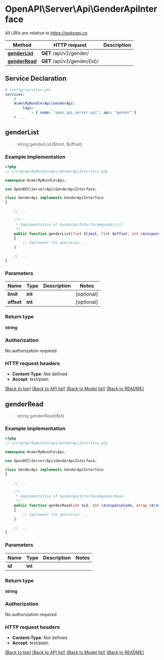 # OpenAPI\Server\Api\GenderApiInterface

All URIs are relative to *https://pokeapi.co*

Method | HTTP request | Description
------------- | ------------- | -------------
[**genderList**](GenderApiInterface.md#genderList) | **GET** /api/v2/gender/ | 
[**genderRead**](GenderApiInterface.md#genderRead) | **GET** /api/v2/gender/{id}/ | 


## Service Declaration
```yaml
# config/services.yml
services:
    # ...
    Acme\MyBundle\Api\GenderApi:
        tags:
            - { name: "open_api_server.api", api: "gender" }
    # ...
```

## **genderList**
> string genderList($limit, $offset)



### Example Implementation
```php
<?php
// src/Acme/MyBundle/Api/GenderApiInterface.php

namespace Acme\MyBundle\Api;

use OpenAPI\Server\Api\GenderApiInterface;

class GenderApi implements GenderApiInterface
{

    // ...

    /**
     * Implementation of GenderApiInterface#genderList
     */
    public function genderList(?int $limit, ?int $offset, int &$responseCode, array &$responseHeaders): array|object|null
    {
        // Implement the operation ...
    }

    // ...
}
```

### Parameters

Name | Type | Description  | Notes
------------- | ------------- | ------------- | -------------
 **limit** | **int**|  | [optional]
 **offset** | **int**|  | [optional]

### Return type

**string**

### Authorization

No authorization required

### HTTP request headers

 - **Content-Type**: Not defined
 - **Accept**: text/plain

[[Back to top]](#) [[Back to API list]](../../README.md#documentation-for-api-endpoints) [[Back to Model list]](../../README.md#documentation-for-models) [[Back to README]](../../README.md)

## **genderRead**
> string genderRead($id)



### Example Implementation
```php
<?php
// src/Acme/MyBundle/Api/GenderApiInterface.php

namespace Acme\MyBundle\Api;

use OpenAPI\Server\Api\GenderApiInterface;

class GenderApi implements GenderApiInterface
{

    // ...

    /**
     * Implementation of GenderApiInterface#genderRead
     */
    public function genderRead(int $id, int &$responseCode, array &$responseHeaders): array|object|null
    {
        // Implement the operation ...
    }

    // ...
}
```

### Parameters

Name | Type | Description  | Notes
------------- | ------------- | ------------- | -------------
 **id** | **int**|  |

### Return type

**string**

### Authorization

No authorization required

### HTTP request headers

 - **Content-Type**: Not defined
 - **Accept**: text/plain

[[Back to top]](#) [[Back to API list]](../../README.md#documentation-for-api-endpoints) [[Back to Model list]](../../README.md#documentation-for-models) [[Back to README]](../../README.md)

